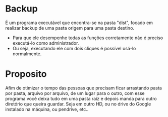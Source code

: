 # Backup
É um programa executável que encontra-se na pasta "dist", focado em realizar backup de uma pasta origem para uma pasta destino.
 - Para que ele desempenhe todas as funções corretamente não é preciso executá-lo como administrador.
 - Ou seja, executando ele com dois cliques é possível usá-lo normalmente.

# Proposito
Afim de otimizar o tempo das pessoas que precisam ficar arrastando pasta por pasta, arquivo por arquivo, de um lugar para o outro, com esse programa você deixa tudo em uma pasta raíz e depois manda para outro diretório que queira guardar. Seja em outro HD, ou no drive do Google instalado na máquina, ou pendrive, etc..